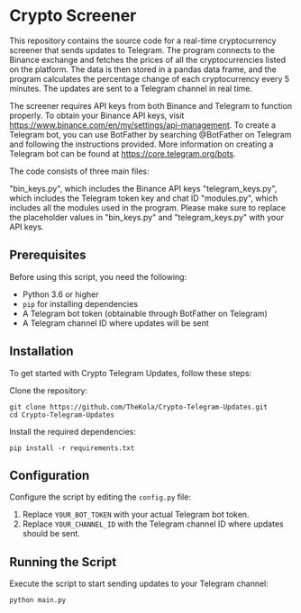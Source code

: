 # Crypto Screener 
This repository contains the source code for a real-time cryptocurrency screener that sends updates to Telegram. The program connects to the Binance exchange and fetches the prices of all the cryptocurrencies listed on the platform. The data is then stored in a pandas data frame, and the program calculates the percentage change of each cryptocurrency every 5 minutes. The updates are sent to a Telegram channel in real time.

The screener requires API keys from both Binance and Telegram to function properly. To obtain your Binance API keys, visit https://www.binance.com/en/my/settings/api-management. To create a Telegram bot, you can use BotFather by searching @BotFather on Telegram and following the instructions provided. More information on creating a Telegram bot can be found at https://core.telegram.org/bots.

The code consists of three main files:

"bin_keys.py", which includes the Binance API keys
"telegram_keys.py", which includes the Telegram token key and chat ID
"modules.py", which includes all the modules used in the program.
Please make sure to replace the placeholder values in "bin_keys.py" and "telegram_keys.py" with your API keys.

## Prerequisites
Before using this script, you need the following:
- Python 3.6 or higher
- `pip` for installing dependencies
- A Telegram bot token (obtainable through BotFather on Telegram)
- A Telegram channel ID where updates will be sent

## Installation
To get started with Crypto Telegram Updates, follow these steps:

Clone the repository:
```shell
git clone https://github.com/TheKola/Crypto-Telegram-Updates.git
cd Crypto-Telegram-Updates
```

Install the required dependencies:
```shell
pip install -r requirements.txt
```

## Configuration
Configure the script by editing the `config.py` file:
1. Replace `YOUR_BOT_TOKEN` with your actual Telegram bot token.
2. Replace `YOUR_CHANNEL_ID` with the Telegram channel ID where updates should be sent.

## Running the Script
Execute the script to start sending updates to your Telegram channel:
```shell
python main.py
```
